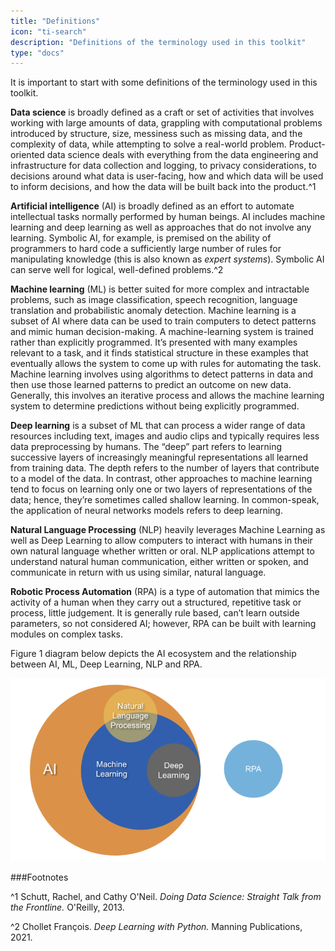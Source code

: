 ```yaml
---
title: "Definitions"
icon: "ti-search"
description: "Definitions of the terminology used in this toolkit"
type: "docs"
---
```


It is important to start with some definitions of the terminology used in this toolkit.  

**Data science** is broadly defined as a craft or set of activities that involves working with large amounts of data, grappling with computational problems introduced by structure, size, messiness such as missing data, and the complexity of data, while attempting to solve a real-world problem. Product-oriented data science deals with everything from the data engineering and infrastructure for data collection and logging, to privacy considerations, to decisions around what data is user-facing, how and which data will be used to inform decisions, and how the data will be built back into the product.^1  

**Artificial intelligence** (AI) is broadly defined as an effort to automate intellectual tasks normally performed by human beings. AI includes machine learning and deep learning as well as approaches that do not involve any learning. Symbolic AI, for example, is premised on the ability of programmers to hard code a sufficiently large number of rules for manipulating knowledge (this is also known as *expert systems*). Symbolic AI can serve well for logical, well-defined problems.^2  

**Machine learning** (ML) is better suited for more complex and intractable problems, such as image classification, speech recognition, language translation and probabilistic anomaly detection. Machine learning is a subset of AI where data can be used to train computers to detect patterns and mimic human decision-making. A machine-learning system is trained rather than explicitly programmed. It’s presented with many examples relevant to a task, and it finds statistical structure in these examples that eventually allows the system to come up with rules for automating the task. Machine learning involves using algorithms to detect patterns in data and then use those learned patterns to predict an outcome on new data. Generally, this involves an iterative process and allows the machine learning system to determine predictions without being explicitly programmed.  

**Deep learning** is a subset of ML that can process a wider range of data resources including text, images and audio clips and typically requires less data preprocessing by humans. The “deep” part refers to learning successive layers of increasingly meaningful representations all learned from training data. The depth refers to the number of layers that contribute to a model of the data.  In contrast, other approaches to machine learning tend to focus on learning only one or two layers of representations of the data; hence, they’re sometimes called shallow learning. In common-speak, the application of neural networks models refers to deep learning.  

**Natural Language Processing** (NLP) heavily leverages Machine Learning as well as Deep Learning to allow computers to interact with humans in their own natural language whether written or oral. NLP applications attempt to understand natural human communication, either written or spoken, and communicate in return with us using similar, natural language.  

**Robotic Process Automation** (RPA) is a type of automation that mimics the activity of a human when they carry out a structured, repetitive task or process, little judgement. It is generally rule based, can’t learn outside parameters, so not considered AI; however, RPA can be built with learning modules on complex tasks.  

Figure 1 diagram below depicts the AI ecosystem and the relationship between AI, ML, Deep Learning, NLP and RPA. 

![Figure 1: The AI ecosystem](ai-ecosystem.png)

###Footnotes

^1 Schutt, Rachel, and Cathy O'Neil. *Doing Data Science: Straight Talk from the Frontline.* O'Reilly, 2013.

^2 Chollet François. *Deep Learning with Python.* Manning Publications, 2021.
